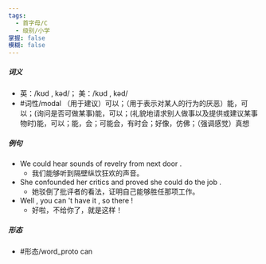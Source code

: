 ```yaml
---
tags:
  - 首字母/C
  - 级别/小学
掌握: false
模糊: false
---
```

##### 词义
- 英：/kʊd , kəd/； 美：/kʊd , kəd/
- #词性/modal （用于建议）可以；（用于表示对某人的行为的厌恶）能，可以；(询问是否可做某事)能，可以；(礼貌地请求别人做事以及提供或建议某事物时)能，可以；能，会；可能会，有时会；好像，仿佛；（强调感觉）真想
##### 例句
- We could hear sounds of revelry from next door .
	- 我们能够听到隔壁纵饮狂欢的声音。
- She confounded her critics and proved she could do the job .
	- 她驳倒了批评者的看法，证明自己能够胜任那项工作。
- Well , you can 't have it , so there !
	- 好啦，不给你了，就是这样！
##### 形态
- #形态/word_proto can
